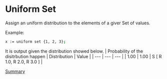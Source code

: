 # Uniform Set

Assign an uniform distribution to the elements of a giver Set of values.

Example:
```sh
x := uniform set {1, 2, 3};
```

It is output given the distribution showed below.
| Probability of the disitrbution happen | Distribution | Value | 
| --- | --- | --- |
| 1.00 | 1.00 | S [ R 1.0, R 2.0, R 3.0 ] |

[Summary](https://github.com/gleisonsdm/Kuifje-Documentation)
